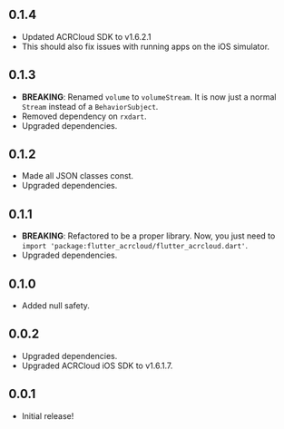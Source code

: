 ## 0.1.4

* Updated ACRCloud SDK to v1.6.2.1
* This should also fix issues with running apps on the iOS simulator.

## 0.1.3

* **BREAKING**: Renamed `volume` to `volumeStream`. It is now just a normal `Stream` instead of a `BehaviorSubject`.
* Removed dependency on `rxdart`.
* Upgraded dependencies.

## 0.1.2

* Made all JSON classes const.
* Upgraded dependencies.

## 0.1.1

* **BREAKING**: Refactored to be a proper library. Now, you just need to `import 'package:flutter_acrcloud/flutter_acrcloud.dart'`.
* Upgraded dependencies.

## 0.1.0

* Added null safety.

## 0.0.2

* Upgraded dependencies.
* Upgraded ACRCloud iOS SDK to v1.6.1.7.

## 0.0.1

* Initial release!
